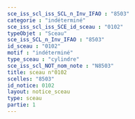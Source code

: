 ```yaml
---
sce_iss_scl_iss_SCL_n_Inv_IFAO : "8503"
categorie : "indéterminé"
sce_iss_scl_iss_SCE_id_sceau : "0102"
typeObjet : "Sceau"
sce_iss_SCL_n_Inv_IFAO : "8503"
id_sceau : "0102"
motif : "indéterminé"
type_sceau : "cylindre"
sce_iss_scl_NOT_nom_note : "N8503"
title: sceau n°0102
scelles: "8503"
id_notice: 0102
layout: notice_sceau
type: sceau
partie: 1
---
```

